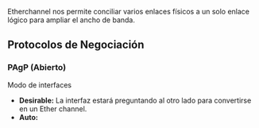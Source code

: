 Etherchannel nos permite conciliar varios enlaces físicos a un solo enlace lógico para ampliar el ancho de banda.

## Protocolos de Negociación

### PAgP (Abierto)

Modo de interfaces 
- **Desirable:** La interfaz estará preguntando al otro lado para convertirse en un Ether channel.
- **Auto:** 